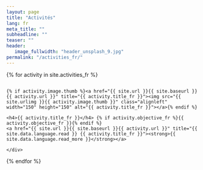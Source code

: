 ```yaml
---
layout: page
title: "Activités"
lang: fr
meta_title: ""
subheadline: ""
teaser: ""
header:
   image_fullwidth: "header_unsplash_9.jpg"
permalink: "/activities_fr/"
---
```

{% for activity in site.activities_fr %}
  <div class="row">
    <div class="small-12 columns b60">

    {% if activity.image.thumb %}<a href="{{ site.url }}{{ site.baseurl }}{{ activity.url }}" title="{{ activity.title_fr }}"><img src="{{ site.urlimg }}{{ activity.image.thumb }}" class="alignleft" width="150" height="150" alt="{{ activity.title_fr }}"></a>{% endif %}

    <h4>{{ activity.title_fr }}</h4> {% if activity.objective_fr %}{{ activity.objective_fr }}{% endif %}
    <a href="{{ site.url }}{{ site.baseurl }}{{ activity.url }}" title="{{ site.data.language.read }} {{ activity.title_fr }}"><strong>{{ site.data.language.read_more }}</strong></a>

    </div>
  </div>
{% endfor %}
